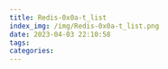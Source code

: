 ```yaml
---
title: Redis-0x0a-t_list
index_img: /img/Redis-0x0a-t_list.png
date: 2023-04-03 22:10:58
tags:
categories:
---
```

